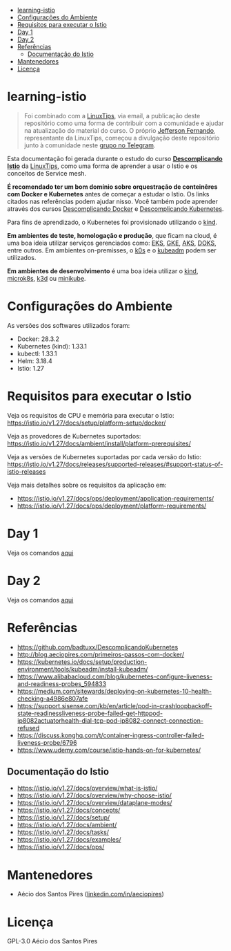 <!-- TOC -->

- [learning-istio](#learning-istio)
- [Configurações do Ambiente](#configurações-do-ambiente)
- [Requisitos para executar o Istio](#requisitos-para-executar-o-istio)
- [Day 1](#day-1)
- [Day 2](#day-2)
- [Referências](#referências)
  - [Documentação do Istio](#documentação-do-istio)
- [Mantenedores](#mantenedores)
- [Licença](#licença)

<!-- TOC -->

# learning-istio

> Foi combinado com a [LinuxTips](https://www.linuxtips.io), via email, a publicação deste repositório como uma forma de contribuir com a comunidade e ajudar na atualização do material do curso. O próprio [Jefferson Fernando](https://twitter.com/badtux_), representante da LinuxTips, começou a divulgação deste repositório junto à comunidade neste [grupo no Telegram](https://t.me/joinchat/GmIMiRVkN55gwDhTlDWCqA).

Esta documentação foi gerada durante o estudo do curso **[Descomplicando Istio](https://www.linuxtips.io/products/descomplicando-o-istio)** da [LinuxTips](https://www.linuxtips.io), como uma forma de aprender a usar o Istio e os conceitos de Service mesh.

**É recomendado ter um bom domínio sobre orquestração de conteinêres com Docker e Kubernetes** antes de começar a estudar o Istio. Os links citados nas referências podem ajudar nisso. Você também pode aprender através dos cursos [Descomplicando Docker](https://www.linuxtips.io/products/descomplicando-o-docker) e [Descomplicando Kubernetes](https://www.linuxtips.io/products/descomplicando-o-kubernetes).

Para fins de aprendizado, o Kubernetes foi provisionado utilizando o [kind](kind.md).

**Em ambientes de teste, homologação e produção**, que ficam na cloud, é uma boa ideia utilizar serviços gerenciados como: [EKS](https://aws.amazon.com/eks), [GKE](https://cloud.google.com/kubernetes-engine), [AKS](https://azure.microsoft.com/en-us/free/kubernetes-service), [DOKS](https://www.digitalocean.com/products/kubernetes/), entre outros. Em ambientes on-premisses, o [k0s](https://k0sproject.io) e o [kubeadm](https://kubernetes.io/docs/setup/production-environment/tools/kubeadm/create-cluster-kubeadm/) podem ser utilizados.

**Em ambientes de desenvolvimento** é uma boa ideia utilizar o [kind](https://kind.sigs.k8s.io/), [microk8s](https://microk8s.io), [k3d](https://k3d.io) ou [minikube](https://minikube.sigs.k8s.io/).

# Configurações do Ambiente

As versões dos softwares utilizados foram:

- Docker: 28.3.2
- Kubernetes (kind): 1.33.1
- kubectl: 1.33.1
- Helm: 3.18.4
- Istio: 1.27

# Requisitos para executar o Istio

Veja os requisitos de CPU e memória para executar o Istio: https://istio.io/v1.27/docs/setup/platform-setup/docker/

Veja as provedores de Kubernetes suportados: https://istio.io/v1.27/docs/ambient/install/platform-prerequisites/

Veja as versões de Kubernetes suportadas por cada versão do Istio: https://istio.io/v1.27/docs/releases/supported-releases/#support-status-of-istio-releases

Veja mais detalhes sobre os requisitos da aplicação em:

- https://istio.io/v1.27/docs/ops/deployment/application-requirements/
- https://istio.io/v1.27/docs/ops/deployment/platform-requirements/

# Day 1

Veja os comandos [aqui](day1.md)

# Day 2

Veja os comandos [aqui](day2.md)

# Referências

- https://github.com/badtuxx/DescomplicandoKubernetes
- http://blog.aeciopires.com/primeiros-passos-com-docker/
- https://kubernetes.io/docs/setup/production-environment/tools/kubeadm/install-kubeadm/
- https://www.alibabacloud.com/blog/kubernetes-configure-liveness-and-readiness-probes_594833 
- https://medium.com/sitewards/deploying-on-kubernetes-10-health-checking-a4986e807afe 
- https://support.sisense.com/kb/en/article/pod-in-crashloopbackoff-state-readinessliveness-probe-failed-get-httppod-ip8082actuatorhealth-dial-tcp-pod-ip8082-connect-connection-refused 
- https://discuss.konghq.com/t/container-ingress-controller-failed-liveness-probe/6796
- https://www.udemy.com/course/istio-hands-on-for-kubernetes/

## Documentação do Istio

- https://istio.io/v1.27/docs/overview/what-is-istio/
- https://istio.io/v1.27/docs/overview/why-choose-istio/
- https://istio.io/v1.27/docs/overview/dataplane-modes/
- https://istio.io/v1.27/docs/concepts/
- https://istio.io/v1.27/docs/setup/
- https://istio.io/v1.27/docs/ambient/
- https://istio.io/v1.27/docs/tasks/
- https://istio.io/v1.27/docs/examples/
- https://istio.io/v1.27/docs/ops/

# Mantenedores

- Aécio dos Santos Pires ([linkedin.com/in/aeciopires](https://www.linkedin.com/in/aeciopires))

# Licença

GPL-3.0 Aécio dos Santos Pires
